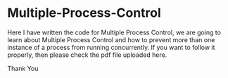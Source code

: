 # Multiple-Process-Control
Here I have written the code for Multiple Process Control, we are going to learn about Multiple Process Control and how to prevent more than one instance of a process from running concurrently. If you want to follow it properly, then please check the pdf file uploaded here.

Thank You
